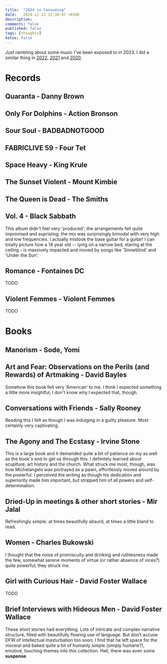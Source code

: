 ```yaml
---
title:  "2024 in Consuming"
date:   2024-12-22 12:38:07 +0200
description:
comments: false
published: false
tags: [thoughts]
katex: False
---
```


Just rambling about some music I've been exposed to in 2023. I did a similar thing in
[2022](https://kevinkle.in/posts/2022-12-22-2022_consuming/),
[2021](https://kevinkle.in/posts/2021-12-28-2021_consuming/) and
[2020](https://kevinkle.in/posts/2021-01-02-2020_consuming/).

# Records

## Quaranta - Danny Brown

## Only For Dolphins - Action Bronson

## Sour Soul - BADBADNOTGOOD

## FABRICLIVE 59 - Four Tet

## Space Heavy - King Krule

## The Sunset Violent - Mount Kimbie

## The Queen is Dead - The Smiths

## Vol. 4 - Black Sabbath
This album didn't feel very 'produced'; the arrangements felt quite
improvised and suprisiing; the mix was surprisingly bimodal with very high and low
frequencies. I actually mistook the base guitar for a guitar!
I can totally picture how a 14 year old -- lying on a narrow bed,
staring at the ceiling - is massively impacted and moved by songs like
'Snowblind' and 'Under the Sun'.

## Romance - Fontaines DC
TODO

## Violent Femmes - Violent Femmes
TODO

# Books

## Manorism - Sode, Yomi

## Art and Fear: Observations on the Perils (and Rewards) of Artmaking - David Bayles
Somehow this book felt very 'American' to me. I think I expected
something a little more insightful; I don't know why I expected that, though.

## Conversations with Friends - Sally Rooney
Reading this I felt as though I was indulging in a guilty
pleasure. Most certainly very captivating.

## The Agony and The Ecstasy - Irvine Stone
This is a large book and it demanded quite a bit of patience on my as
well as the book's end to get us through this.
I definitely learned about scuplture, art history and the church. What
struck me most, though, was how Michelangelo was portrayed as a pawn,
effortlessly moved around by the powerful. I perceived the writing as
though his dedication and superiority made him important, but stripped
him of all powers and self-determination.

## Dried-Up in meetings & other short stories - Mir Jalal
Refreshingly simple; at times beautifully absurd, at times a little
bland to read.

## Women - Charles Bukowski
I thought that the noise of promiscuity and drinking and ruthlesness made the few,
somewhat serene moments of virtue (or rather absence of vices?)
quite powerful; they struck me.

## Girl with Curious Hair - David Foster Wallace
TODO

## Brief Interviews with Hideous Men - David Foster Wallace
These short stories had everything. Lots of  intricate and complex
narrative structure, filled with beautifully flowing use of
language. But don't accuse DFW of intellectual masturbation too soon;
I find that he left space for the visceral and baked quite a bit of
humanly simple (simply humane?), emotive, touching themes into this
collection. Hell, there was even some **suspense**.
